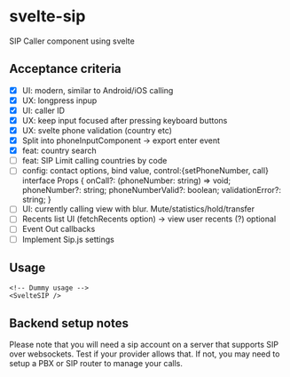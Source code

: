 # svelte-sip

SIP Caller component using svelte

## Acceptance criteria
+ [x] UI: modern, similar to Android/iOS calling
+ [x] UX: longpress inpup
+ [x] UI: caller ID
+ [x] UX: keep input focused after pressing keyboard buttons
+ [x] UX: svelte phone validation (country etc)
+ [x] Split into phoneInputComponent -> export enter event
+ [x] feat: country search
+ [ ] feat: SIP Limit calling countries by code
+ [ ] config: contact options, bind value, control:{setPhoneNumber, call}
    interface Props {
        onCall?: (phoneNumber: string) => void;
        phoneNumber?: string;
        phoneNumberValid?: boolean;
        validationError?: string;
    }
+ [ ] UI: currently calling view with blur. Mute/statistics/hold/transfer
+ [ ] Recents list UI (fetchRecents option) -> view user recents (?) optional
+ [ ] Event Out callbacks
+ [ ] Implement Sip.js settings

## Usage

```svelte
<!-- Dummy usage -->
<SvelteSIP />
```

## Backend setup notes
Please note that you will need a sip account on a server that supports SIP over websockets. Test if your provider allows that. If not, you may need to setup a PBX or SIP router to manage your calls.